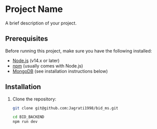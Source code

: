 # Project Name

A brief description of your project.


## Prerequisites

Before running this project, make sure you have the following installed:

- [Node.js](https://nodejs.org/en/download/) (v14.x or later)
- [npm](https://www.npmjs.com/get-npm) (usually comes with Node.js)
- [MongoDB](https://docs.mongodb.com/manual/installation/) (see installation instructions below)

## Installation

1. Clone the repository:

   ```bash
   git clone git@github.com:Jagrati1998/bid_ms.git

   cd BID_BACKEND
   npm run dev
